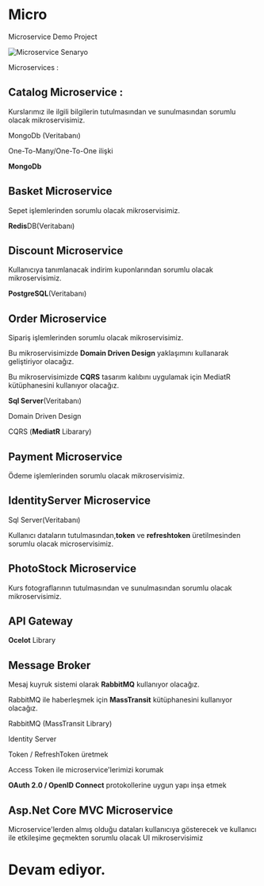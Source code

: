 # Micro
Microservice Demo Project

![Microservice Senaryo](https://github.com/mustafadikyar/Micro/blob/master/114802958-42c15d80-9da7-11eb-8391-ba0abf87a1b1.png)

Microservices :

## Catalog Microservice : 

Kurslarımız ile ilgili bilgilerin tutulmasından ve sunulmasından sorumlu olacak mikroservisimiz.

MongoDb (Veritabanı)

One-To-Many/One-To-One ilişki

**MongoDb**

## Basket Microservice

Sepet işlemlerinden sorumlu olacak mikroservisimiz.

**Redis**DB(Veritabanı)

## Discount Microservice

Kullanıcıya tanımlanacak indirim kuponlarından sorumlu olacak mikroservisimiz.

**PostgreSQL**(Veritabanı)

## Order Microservice

Sipariş işlemlerinden sorumlu olacak mikroservisimiz.

Bu mikroservisimizde **Domain Driven Design** yaklaşımını kullanarak geliştiriyor olacağız.

Bu mikroservisimizde **CQRS** tasarım kalıbını uygulamak için MediatR kütüphanesini kullanıyor olacağız.

**Sql Server**(Veritabanı)

Domain Driven Design

CQRS (**MediatR** Libarary)

## Payment Microservice

Ödeme işlemlerinden sorumlu olacak mikroservisimiz.

## IdentityServer Microservice

Sql Server(Veritabanı)

Kullanıcı dataların tutulmasından,**token** ve **refreshtoken** üretilmesinden sorumlu olacak microservisimiz.

## PhotoStock Microservice

Kurs fotograflarının tutulmasından ve sunulmasından sorumlu olacak mikroservisimiz.

## API Gateway

**Ocelot** Library

## Message Broker
Mesaj kuyruk sistemi olarak **RabbitMQ** kullanıyor olacağız.

RabbitMQ ile haberleşmek için **MassTransit** kütüphanesini kullanıyor olacağız.

RabbitMQ (MassTransit Library)

Identity Server

Token / RefreshToken üretmek

Access Token ile microservice'lerimizi korumak

**OAuth 2.0 / OpenID Connect** protokollerine uygun yapı inşa etmek

## Asp.Net Core MVC Microservice

Microservice'lerden almış olduğu dataları kullanıcıya gösterecek ve kullanıcı ile etkileşime geçmekten sorumlu olacak UI mikroservisimiz


# Devam ediyor.
